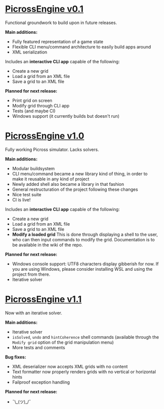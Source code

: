 # [PicrossEngine v0.1](https://github.com/deqyra/PicrossEngine/releases/tag/v0.1)

Functional groundwork to build upon in future releases.

**Main additions:**

- Fully featured representation of a game state
- Flexible CLI menu/command architecture to easily build apps around
- XML serialization
  
Includes an **interactive CLI app** capable of the following:  

- Create a new grid
- Load a grid from an XML file
- Save a grid to an XML file

**Planned for next release:**

- Print grid on screen
- Modify grid through CLI app
- Tests (and maybe CI)
- Windows support (it currently builds but doesn't run)

# [PicrossEngine v1.0](https://github.com/deqyra/PicrossEngine/releases/tag/v1.0)

Fully working Picross simulator. Lacks solvers.  

**Main additions:**

- Modular buildsystem
- CLI menu/command became a new library kind of thing, in order to make it reusable in any kind of project
- Newly added shell also became a library in that fashion
- General restructuration of the project following these changes
- Nice test suite
- CI is live!
  
Includes an **interactive CLI app** capable of the following:  

- Create a new grid
- Load a grid from an XML file
- Save a grid to an XML file
- **Modify a loaded grid**
This is done through displaying a shell to the user, who can then input commands to modify the grid. Documentation is to be available in the wiki of the repo.

**Planned for next release:**

- Windows console support: UTF8 characters display gibberish for now. If you are using Windows, please consider installing WSL and using the project from there.
- Iterative solver

# [PicrossEngine v1.1](https://github.com/deqyra/PicrossEngine/releases/tag/v1.1)

Now with an iterative solver.  

**Main additions:**

- Iterative solver
- `isSolved`, `undo` and `hintCoherence` shell commands (available through the `Modify grid` option of the grid manipulation menu)
- More tests and comments
  
**Bug fixes:**

- XML deserializer now accepts XML grids with no content
- Text formatter now properly renders grids with no vertical or horizontal hints
- Failproof exception handling

**Planned for next release:**

-  ¯\\\_(ツ)\_/¯

